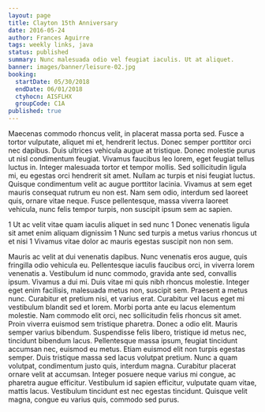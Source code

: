 ```yaml
---
layout: page
title: Clayton 15th Anniversary
date: 2016-05-24
author: Frances Aguirre
tags: weekly links, java
status: published
summary: Nunc malesuada odio vel feugiat iaculis. Ut at aliquet.
banner: images/banner/leisure-02.jpg
booking:
  startDate: 05/30/2018
  endDate: 06/01/2018
  ctyhocn: AISFLHX
  groupCode: C1A
published: true
---
```

Maecenas commodo rhoncus velit, in placerat massa porta sed. Fusce a tortor vulputate, aliquet mi et, hendrerit lectus. Donec semper porttitor orci nec dapibus. Duis ultrices vehicula augue at tristique. Donec molestie purus ut nisl condimentum feugiat. Vivamus faucibus leo lorem, eget feugiat tellus luctus in. Integer malesuada tortor et tempor mollis. Sed sollicitudin ligula mi, eu egestas orci hendrerit sit amet. Nullam ac turpis et nisi feugiat luctus. Quisque condimentum velit ac augue porttitor lacinia. Vivamus at sem eget mauris consequat rutrum eu non est. Nam sem odio, interdum sed laoreet quis, ornare vitae neque. Fusce pellentesque, massa viverra laoreet vehicula, nunc felis tempor turpis, non suscipit ipsum sem ac sapien.

1 Ut ac velit vitae quam iaculis aliquet in sed nunc
1 Donec venenatis ligula sit amet enim aliquam dignissim
1 Nunc sed turpis a metus varius rhoncus ut et nisi
1 Vivamus vitae dolor ac mauris egestas suscipit non non sem.

Mauris ac velit at dui venenatis dapibus. Nunc venenatis eros augue, quis fringilla odio vehicula eu. Pellentesque iaculis faucibus orci, in viverra lorem venenatis a. Vestibulum id nunc commodo, gravida ante sed, convallis ipsum. Vivamus a dui mi. Duis vitae mi quis nibh rhoncus molestie. Integer eget enim facilisis, malesuada metus non, suscipit sem. Praesent a metus nunc. Curabitur et pretium nisi, et varius erat. Curabitur vel lacus eget mi vestibulum blandit sed et lorem.
Morbi porta ante eu lacus elementum molestie. Nam commodo elit orci, nec sollicitudin felis rhoncus sit amet. Proin viverra euismod sem tristique pharetra. Donec a odio elit. Mauris semper varius bibendum. Suspendisse felis libero, tristique id metus nec, tincidunt bibendum lacus. Pellentesque massa ipsum, feugiat tincidunt accumsan nec, euismod eu metus. Etiam euismod elit non turpis egestas semper. Duis tristique massa sed lacus volutpat pretium. Nunc a quam volutpat, condimentum justo quis, interdum magna. Curabitur placerat ornare velit at accumsan. Integer posuere neque varius mi congue, ac pharetra augue efficitur. Vestibulum id sapien efficitur, vulputate quam vitae, mattis lacus. Vestibulum tincidunt est nec egestas tincidunt. Quisque velit magna, congue eu varius quis, commodo sed purus.
